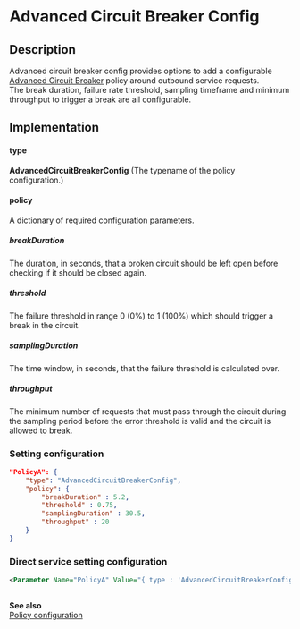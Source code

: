 # Advanced Circuit Breaker Config

## Description
Advanced circuit breaker config provides options to add a configurable [Advanced Circuit Breaker](https://github.com/App-vNext/Polly/wiki/Advanced-Circuit-Breaker) policy around outbound service requests.<br/>
The break duration, failure rate threshold, sampling timeframe and minimum throughput to trigger a break are all configurable.  

## Implementation
#### type
__AdvancedCircuitBreakerConfig__ (The typename of the policy configuration.)

#### policy
A dictionary of required configuration parameters.

##### breakDuration
The duration, in seconds, that a broken circuit should be left open before checking if it should be closed again.

##### threshold
The failure threshold in range 0 (0%) to 1 (100%) which should trigger a break in the circuit.

##### samplingDuration
The time window, in seconds, that the failure threshold is calculated over.

##### throughput
The minimum number of requests that must pass through the circuit during the sampling period before the error threshold is valid and the circuit is allowed to break.

### Setting configuration
```json
"PolicyA": {
    "type": "AdvancedCircuitBreakerConfig",
    "policy": {
        "breakDuration" : 5.2,
        "threshold" : 0.75,
        "samplingDuration" : 30.5,
        "throughput" : 20
    }
}
```

### Direct service setting configuration
```xml
<Parameter Name="PolicyA" Value="{ type : 'AdvancedCircuitBreakerConfig', policy : { breakDuration : 5.2, threshold : 0.75, samplingDuration : 30, throughput : 20 } }" />
    
```

__See also__<br/>
[Policy configuration](./Policy.md)